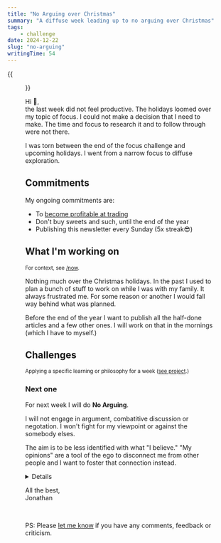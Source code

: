 ```yaml
---
title: "No Arguing over Christmas"
summary: "A diffuse week leading up to no arguing over Christmas"
tags:
    - challenge
date: 2024-12-22
slug: "no-arguing"
writingTime: 54
---
```


{{<figure src="selfie.jpg" clearClass="true" class="w-9/12 sm:max-w-36 sm:w-auto sm:float-right sm:pl-3 my-0" alt="Me in the forest">}}

Hi :slightly_smiling_face:,<br>
the last week did not feel productive.
The holidays loomed over my topic of focus.
I could not make a decision that I need to make.
The time and focus to research it and to follow through were not there.

I was torn between the end of the focus challenge and upcoming holidays.
I went from a narrow focus to diffuse exploration.

## Commitments

My ongoing commitments are:
- To [become profitable at trading](project/day-trading)
- Don't buy sweets and such, until the end of the year
- Publishing this newsletter every Sunday (5x streak:sunglasses:)

## What I'm working on
<small>For context, see [/now](now#projects).</small>

Nothing much over the Christmas holidays.
In the past I used to plan a bunch of stuff to work on while I was with my
family.
It always frustrated me.
For some reason or another I would fall way behind what was planned.

Before the end of the year I want to publish all the half-done articles and a
few other ones.
I will work on that in the mornings (which I have to myself.)

## Challenges
<small>Applying a specific learning or philosophy for a week ([see project](project/challenges).)</small>

### Next one

For next week I will do **No Arguing**.

I will not engage in argument, combatitive discussion or negotation.
I won't fight for my viewpoint or against the somebody elses.

The aim is to be less identified with what "I believe."
"My opinions" are a tool of the ego to disconnect me from other people and I
want to foster that connection instead.

<details>
<summary>Details</summary>

**Timing:**

The is the ideal time for the challenge.
A combination of being around people (I will want to argue) and not being at
my job (I'm not taking my ability away to contribute at work.)

**Rules:**
- I can say Yes/No to something
- I can propose an alternative
  - I will not argue the merit of my option/opinion/plan
  - I will not argue the flaws/dismerit of the others option/opinion/plan

**Expectations:**
- More harmony
- Other people will perceive me as more charming and warm
- I feel less ego driven and judgemental
- Ocasionally we get worse outcomes, because I did not fight for the
"best" outcome

</details>

All the best,<br>
Jonathan

<br>

PS: Please [let me know](mailto:newsletter-feedback@jneidel.com) if you have any comments, feedback or criticism.
